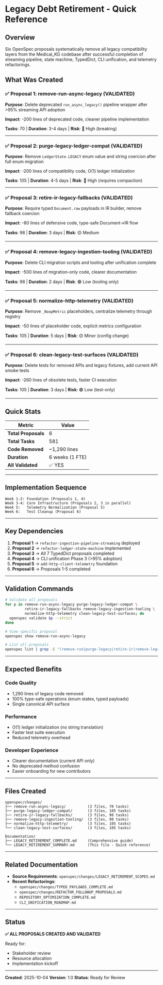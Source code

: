 # Legacy Debt Retirement - Quick Reference

## Overview

Six OpenSpec proposals systematically remove all legacy compatibility layers from the Medical_KG codebase after successful completion of streaming pipeline, state machine, TypedDict, CLI unification, and telemetry refactorings.

## What Was Created

### ✅ Proposal 1: remove-run-async-legacy (VALIDATED)

**Purpose**: Delete deprecated `run_async_legacy()` pipeline wrapper after >95% streaming API adoption

**Impact**: -200 lines of deprecated code, cleaner pipeline implementation

**Tasks**: 70 | **Duration**: 3-4 days | **Risk**: 🔴 High (breaking)

---

### ✅ Proposal 2: purge-legacy-ledger-compat (VALIDATED)

**Purpose**: Remove `LedgerState.LEGACY` enum value and string coercion after full enum migration

**Impact**: -200 lines of compatibility code, O(1) ledger initialization

**Tasks**: 105 | **Duration**: 4-5 days | **Risk**: 🔴 High (requires compaction)

---

### ✅ Proposal 3: retire-ir-legacy-fallbacks (VALIDATED)

**Purpose**: Require typed `Document.raw` payloads in IR builder, remove fallback coercion

**Impact**: -80 lines of defensive code, type-safe Document→IR flow

**Tasks**: 98 | **Duration**: 3 days | **Risk**: 🟡 Medium

---

### ✅ Proposal 4: remove-legacy-ingestion-tooling (VALIDATED)

**Purpose**: Delete CLI migration scripts and tooling after unification complete

**Impact**: -500 lines of migration-only code, clearer documentation

**Tasks**: 98 | **Duration**: 2 days | **Risk**: 🟢 Low (tooling only)

---

### ✅ Proposal 5: normalize-http-telemetry (VALIDATED)

**Purpose**: Remove `_NoopMetric` placeholders, centralize telemetry through registry

**Impact**: -50 lines of placeholder code, explicit metrics configuration

**Tasks**: 105 | **Duration**: 5 days | **Risk**: 🟡 Minor (config change)

---

### ✅ Proposal 6: clean-legacy-test-surfaces (VALIDATED)

**Purpose**: Delete tests for removed APIs and legacy fixtures, add current API smoke tests

**Impact**: -260 lines of obsolete tests, faster CI execution

**Tasks**: 105 | **Duration**: 3 days | **Risk**: 🟢 Low (test-only)

---

## Quick Stats

| Metric | Value |
|--------|-------|
| **Total Proposals** | 6 |
| **Total Tasks** | 581 |
| **Code Removed** | ~1,290 lines |
| **Duration** | 6 weeks (1 FTE) |
| **All Validated** | ✅ YES |

---

## Implementation Sequence

```
Week 1-2: Foundation (Proposals 1, 4)
Week 3-4: Core Infrastructure (Proposals 2, 3 in parallel)
Week 5:   Telemetry Normalization (Proposal 5)
Week 6:   Test Cleanup (Proposal 6)
```

---

## Key Dependencies

1. **Proposal 1** → `refactor-ingestion-pipeline-streaming` deployed
2. **Proposal 2** → `refactor-ledger-state-machine` implemented
3. **Proposal 3** → All 7 TypedDict proposals completed
4. **Proposal 4** → CLI unification Phase 3 (>95% adoption)
5. **Proposal 5** → `add-http-client-telemetry` foundation
6. **Proposal 6** → Proposals 1-5 completed

---

## Validation Commands

```bash
# Validate all proposals
for p in remove-run-async-legacy purge-legacy-ledger-compat \
         retire-ir-legacy-fallbacks remove-legacy-ingestion-tooling \
         normalize-http-telemetry clean-legacy-test-surfaces; do
  openspec validate $p --strict
done

# View specific proposal
openspec show remove-run-async-legacy

# List all proposals
openspec list | grep -E "(remove-run|purge-legacy|retire-ir|remove-legacy-ingestion|normalize-http|clean-legacy)"
```

---

## Expected Benefits

### Code Quality

- 1,290 lines of legacy code removed
- 100% type-safe operations (enum states, typed payloads)
- Single canonical API surface

### Performance

- O(1) ledger initialization (no string translation)
- Faster test suite execution
- Reduced telemetry overhead

### Developer Experience

- Clearer documentation (current API only)
- No deprecated method confusion
- Easier onboarding for new contributors

---

## Files Created

```
openspec/changes/
├── remove-run-async-legacy/          (3 files, 70 tasks)
├── purge-legacy-ledger-compat/       (3 files, 105 tasks)
├── retire-ir-legacy-fallbacks/       (3 files, 98 tasks)
├── remove-legacy-ingestion-tooling/  (3 files, 98 tasks)
├── normalize-http-telemetry/         (3 files, 105 tasks)
└── clean-legacy-test-surfaces/       (3 files, 105 tasks)

Documentation/
├── LEGACY_RETIREMENT_COMPLETE.md     (Comprehensive guide)
└── LEGACY_RETIREMENT_SUMMARY.md      (This file - Quick reference)
```

---

## Related Documentation

- **Source Requirements**: `openspec/changes/LEGACY_RETIREMENT_SCOPES.md`
- **Recent Refactorings**:
  - `openspec/changes/TYPED_PAYLOADS_COMPLETE.md`
  - `openspec/changes/REFACTOR_FOLLOWUP_PROPOSALS.md`
  - `REPOSITORY_OPTIMIZATION_COMPLETE.md`
  - `CLI_UNIFICATION_ROADMAP.md`

---

## Status

**✅ ALL PROPOSALS CREATED AND VALIDATED**

Ready for:

- Stakeholder review
- Resource allocation
- Implementation kickoff

---

**Created**: 2025-10-04
**Version**: 1.0
**Status**: Ready for Review
